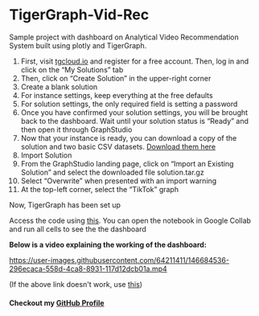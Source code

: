 # TigerGraph-Vid-Rec
Sample project with dashboard on Analytical Video Recommendation System built using plotly and TigerGraph.


1. First, visit [tgcloud.io](tgcloud.io) and register for a free account. Then, log in and click on the “My Solutions” tab
2. Then, click on “Create Solution” in the upper-right corner
3. Create a blank solution
4. For instance settings, keep everything at the free defaults
5. For solution settings, the only required field is setting a password
6. Once you have confirmed your solution settings, you will be brought back to the dashboard. Wait until your solution status is “Ready” and then open it through GraphStudio
7. Now that your instance is ready, you can download a copy of the solution and two basic CSV datasets. [Download them here](https://github.com/atishaye/TigerGraph-Vid-Rec/tree/main/Solution)
8. Import Solution
9. From the GraphStudio landing page, click on “Import an Existing Solution” and select the downloaded file solution.tar.gz
10. Select “Overwrite” when presented with an import warning
11. At the top-left corner, select the “TikTok” graph

Now, TigerGraph has been set up

Access the code using [this](https://github.com/atishaye/TigerGraph-Vid-Rec/blob/166e7f9c8152f1ae71975e41e2723b46f803c840/TigerGraph.ipynb).
You can open the notebook in Google Collab and run all cells to see the the dashboard

**Below is a video explaining the working of the dashboard:**

https://user-images.githubusercontent.com/64211411/146684536-296ecaca-558d-4ca8-8931-117d12dcb01a.mp4

(If the above link doesn't work, use [this](https://drive.google.com/file/d/1aun_wNSK4WG2up5RNfQd8mf7AZrDW--M/view?usp=sharing))

#### Checkout my [GitHub Profile](https://github.com/atishaye)
